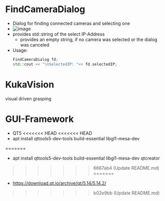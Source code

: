 # FindCameraDialog

- Dialog for finding connected cameras and selecting one
- ![image](https://github.com/wooge7410/KukaVision/assets/62610686/13935488-7715-4562-89fd-de6edef81916)
- provides std::string of the select IP-Address
  - provides an empty string, if no camera was selected or the dialog was canceled
- Usage:
  ```cpp
  FindCameraDialog fd;
  std::cout << "\nSelectedIP: "<< fd.selectedIP;
  ```

# KukaVision
visual driven grasping

# GUI-Framework
- QT5
<<<<<<< HEAD
<<<<<<< HEAD
- apt install qttools5-dev-tools build-essential libgl1-mesa-dev

=======
- apt install qttools5-dev-tools build-essential libgl1-mesa-dev qtcreator
>>>>>>> 6667ab4 (Update README.md)
=======
- https://download.qt.io/archive/qt/5.14/5.14.2/
>>>>>>> b02e9bb (Update README.md)
